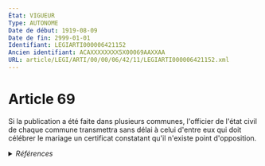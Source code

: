 ```yaml
---
État: VIGUEUR
Type: AUTONOME
Date de début: 1919-08-09
Date de fin: 2999-01-01
Identifiant: LEGIARTI000006421152
Ancien identifiant: ACAXXXXXXXX5X00069AAXXAA
URL: article/LEGI/ARTI/00/00/06/42/11/LEGIARTI000006421152.xml
---
```


<h1>Article 69</h1>

Si la publication a été faite dans plusieurs communes, l'officier de l'état
civil de chaque commune transmettra sans délai à celui d'entre eux qui doit
célébrer le mariage un certificat constatant qu'il n'existe point d'opposition.


<details>
  <summary><em>Références</em></summary>

  <h2>Références faites par l'article</h2>
  
  <ul>
    <li>
      CODIFICATION source Loi 1803-03-11
    </li>
    <li>
      CREATION source Loi 1803-03-11 promulguée le 21 mars 1803
    </li>
  </ul>
</details>
